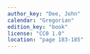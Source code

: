 ```yaml
---
author_key: "Dee, John"
calendar: "Gregorian"
edition_key: "book"
license: "CC0 1.0"
location: "page 183-185"
---
```

